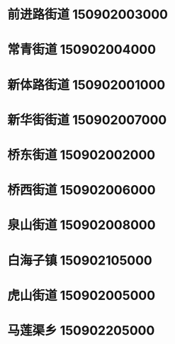 # 前进路街道 150902003000
# 常青街道 150902004000
# 新体路街道 150902001000
# 新华街街道 150902007000
# 桥东街道 150902002000
# 桥西街道 150902006000
# 泉山街道 150902008000
# 白海子镇 150902105000
# 虎山街道 150902005000
# 马莲渠乡 150902205000

